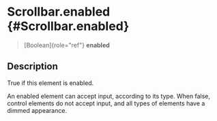 Scrollbar.enabled {#Scrollbar.enabled}
=================

> [Boolean]{role="ref"} **enabled**

Description
-----------

True if this element is enabled.

An enabled element can accept input, according to its type. When false,
control elements do not accept input, and all types of elements have a
dimmed appearance.
